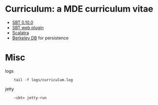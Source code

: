 Curriculum: a MDE curriculum vitae
==============================================

* [SBT 0.10.0](https://github.com/harrah/xsbt)
* [SBT web plugin](https://github.com/siasia/xsbt-web-plugin)
* [Scalatra](https://github.com/scalatra/scalatra)
* [Berkeley DB](http://www.oracle.com/technetwork/database/berkeleydb/overview/index.html) for persistence

Misc
==============================================

logs

        tail -f logs/curriculum.log

jetty

        ~sbt> jetty-run

